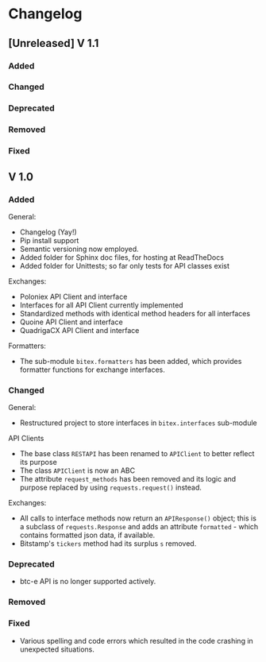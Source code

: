 # Changelog

## [Unreleased] V 1.1
### Added
### Changed
### Deprecated
### Removed
### Fixed

## V 1.0
### Added
General:
- Changelog (Yay!)
- Pip install support
- Semantic versioning now employed.
- Added folder for Sphinx doc files, for hosting at ReadTheDocs
- Added folder for Unittests; so far only tests for API classes exist

Exchanges:
- Poloniex  API Client and interface
- Interfaces for all API Client currently implemented
- Standardized methods with identical method headers for all interfaces
- Quoine API Client and interface
- QuadrigaCX API Client and interface

Formatters:
- The sub-module `bitex.formatters` has been added, which provides formatter
functions for exchange interfaces.

### Changed
General:
- Restructured project to store interfaces in `bitex.interfaces` sub-module

API Clients
- The base class `RESTAPI` has been renamed to `APIClient` to better reflect
its purpose
- The class `APIClient` is now an ABC
- The attribute `request_methods` has been removed and its logic and purpose
replaced by using `requests.request()` instead.

Exchanges:
- All calls to interface methods now return an `APIResponse()` object; this is a
subclass of `requests.Response` and adds an attribute `formatted` - which
contains formatted json data, if available.
- Bitstamp's `tickers` method had its surplus `s` removed.

### Deprecated
- btc-e API is no longer supported actively.

### Removed

### Fixed
- Various spelling and code errors which resulted in the code crashing in unexpected situations.
